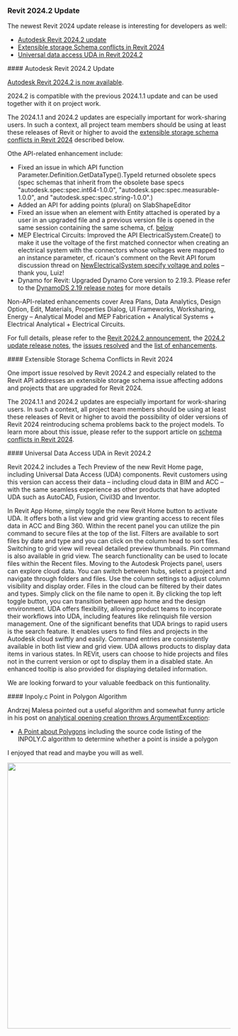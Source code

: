 <head>
<meta http-equiv="Content-Type" content="text/html; charset=utf-8">
<link rel="stylesheet" type="text/css" href="bc.css">
<script src="https://cdn.rawgit.com/google/code-prettify/master/loader/run_prettify.js" type="text/javascript"></script>
</head>

<!---


twitter:

 with the @AutodeskAPS @AutodeskRevit #RevitAPI #BIM @DynamoBIM @AutodeskAPS

&ndash; ...

linkedin:

#BIM #DynamoBIM #AutodeskAPS #Revit #API #IFC #SDK #Autodesk #AEC #adsk

the [Revit API discussion forum](http://forums.autodesk.com/t5/revit-api-forum/bd-p/160) thread

<center>
<img src="img/" alt="" title="" width="600"/>
<p style="font-size: 80%; font-style:italic"></p>
</center>

-->

### Revit 2024.2 Update

The newest Revit 2024 update release is interesting for developers as well:

- [Autodesk Revit 2024.2 update](#2)
- [Extensible storage Schema conflicts in Revit 2024](#3)
- [Universal data access UDA in Revit 2024.2](#4)

####<a name="2"></a> Autodesk Revit 2024.2 Update

[Autodesk Revit 2024.2 is now available](https://blogs.autodesk.com/aec/2023/11/08/revit-2024-2-is-now-available/).

2024.2 is compatible with the previous 2024.1.1 update and can be used together with it on project work.

The 2024.1.1 and 2024.2 updates are especially important for work-sharing users.
In such a context, all project team members should be using at least these releases of Revit or higher to avoid
the [extensible storage schema conflicts in Revit 2024](#3)
described below.

Othe API-related enhancement include:

- Fixed an issue in which API function Parameter.Definition.GetDataType().TypeId returned obsolete specs (spec schemas that inherit from the obsolete base specs "autodesk.spec:spec.int64-1.0.0", "autodesk.spec:spec.measurable-1.0.0", and "autodesk.spec:spec.string-1.0.0".)
- Added an API for adding points (plural) on SlabShapeEditor
- Fixed an issue when an element with Entity attached is operated by a user in an upgraded file and a previous version file is opened in the same session containing the same schema, cf. [below](#3)
- MEP Electrical Circuits: Improved the API ElectricalSystem.Create() to make it use the voltage of the first matched connector when creating an electrical system with the connectors whose voltages were mapped to an instance parameter, cf. ricaun's comment on the Revit API forum discussion thread
on [NewElectricalSystem specify voltage and poles](https://forums.autodesk.com/t5/revit-api-forum/newelectricalsystem-specify-voltage-amp-poles/m-p/12366308#M75140) &ndash; thank you, Luiz!
- Dynamo for Revit: Upgraded Dynamo Core version to 2.19.3. Please refer to
the [DynamoDS 2.19 release notes](https://github.com/DynamoDS/Dynamo/wiki/Release-Notes#219) for more details

Non-API-related enhancements cover Area Plans, Data Analytics, Design Option, Edit, Materials, Properties Dialog, UI Frameworks, Worksharing, Energy &ndash; Analytical Model and MEP Fabrication + Analytical Systems + Electrical Analytical + Electrical Circuits.

For full details, please refer to
the [Revit 2024.2 announcement](https://blogs.autodesk.com/aec/2023/11/08/revit-2024-2-is-now-available/),
the [2024.2 update release notes](https://help.autodesk.com/view/RVT/2024/ENU/?guid=RevitReleaseNotes_2024updates_2024_2_html),
the [issues resolved](https://help.autodesk.com/view/RVT/2024/ENU/?guid=RevitReleaseNotes_2024updates_2024_2_Resolved_Issues_2024_2_html) and
the [list of enhancements](https://help.autodesk.com/view/RVT/2024/ENU/?guid=RevitReleaseNotes_2024updates_2024_2_Enhancements_2024_2_html).

####<a name="3"></a> Extensible Storage Schema Conflicts in Revit 2024

One import issue resolved by Revit 2024.2 and especially related to the Revit API addresses an extensible storage schema issue affecting addons and projects that are upgraded for Revit 2024.

The 2024.1.1 and 2024.2 updates are especially important for work-sharing users.
In such a context, all project team members should be using at least these releases of Revit or higher to avoid the possibility of older versions of Revit 2024 reintroducing schema problems back to the project models.
To learn more about this issue, please refer to the support article
on [schema conflicts in Revit 2024](https://www.autodesk.com/support/technical/article/caas/sfdcarticles/sfdcarticles/Schema-Conflicts-with-DatasmithRevitExportSettings-and-DataStorageUniqueId-in-Revit-2024-1.html).

####<a name="4"></a> Universal Data Access UDA in Revit 2024.2

Revit 2024.2 includes a Tech Preview of the new Revit Home page, including Universal Data Access (UDA) components.
Revit customers using this version can access their data &ndash; including cloud data in BIM and ACC &ndash; with the same seamless experience as other products that have adopted UDA such as AutoCAD, Fusion, Civil3D and Inventor.

<!--

For a quick first impression, watch the three-minute [UDA in Revit 2024.2 demo](https://share.autodesk.com/sites/DesignAndMakeData/_layouts/15/stream.aspx?id=%2Fsites%2FDesignAndMakeData%2FShared%20Documents%2FDemos%2FUDA%20in%20Revit%202024%2E2%20Demo%2Emp4&ga=1&referrer=StreamWebApp%2EWeb&referrerScenario=AddressBarCopied%2Eview) video:

<center>
<iframe src="https://share.autodesk.com/sites/DesignAndMakeData/_layouts/15/embed.aspx?UniqueId=a9b59d52-54e1-40f2-8d79-3e485348f556&embed=%7B%22ust%22%3Atrue%2C%22hv%22%3A%22CopyEmbedCode%22%7D&referrer=StreamWebApp&referrerScenario=EmbedDialog.Create" width="640" height="360" frameborder="0" scrolling="no" allowfullscreen title="UDA in Revit 2024.2 Demo.mp4"></iframe>
</center>

-->

In Revit App Home, simply toggle the new Revit Home button to activate UDA.
It offers both a list view and grid view granting access to recent files data in ACC and Bing 360.
Within the recent panel you can utilize the pin command to secure files at the top of the list.
Filters are available to sort files by date and type and you can click on the column head to sort files.
Switching to grid view will reveal detailed preview thumbnails.
Pin command is also available in grid view.
The search functionality can be used to locate files within the Recent files.
Moving to the Autodesk Projects panel, users can explore cloud data.
You can switch between hubs, select a project and navigate through folders and files.
Use the column settings to adjust column visibility and display order.
Files in the cloud can be filtered by their dates and types.
Simply click on the file name to open it.
By clicking the top left toggle button, you can transition between app home and the design environment.
UDA offers flexibility, allowing product teams to incorporate their workflows into UDA, including features like relinquish file version management.
One of the significant benefits that UDA brings to rapid users is the search feature.
It enables users to find files and projects in the Autodesk cloud swiftly and easily.
Command entries are consistently available in both list view and grid view.
UDA allows products to display data items in various states.
In REVit, users can choose to hide projects and files not in the current version or opt to display them in a disabled state.
An enhanced tooltip is also provided for displaying detailed information.

We are looking forward to your valuable feedback on this funtionality.

####<a name="5"></a> Inpoly.c Point in Polygon Algorithm

Andrzej Malesa pointed out a useful algorithm and somewhat funny article in his post
on [analytical opening creation throws ArgumentException](https://forums.autodesk.com/t5/revit-api-forum/analytical-opening-creation-throws-argumentexception/m-p/12368576/highlight/false#M75167):

- [A Point about Polygons](https://www.visibone.com/inpoly/) including
the source code listing of the INPOLY.C algorithm to determine whether a point is inside a polygon

I enjoyed that read and maybe you will as well.


<center>
<img src="img/.png" alt="" title="" width="600"/>
</center>

